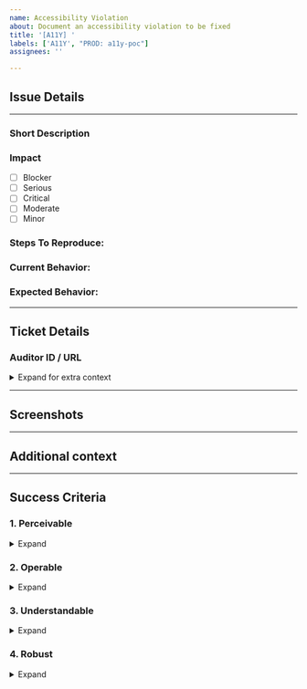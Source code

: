 ```yaml
---
name: Accessibility Violation
about: Document an accessibility violation to be fixed
title: '[A11Y] '
labels: ['A11Y', "PROD: a11y-poc"]
assignees: ''

---
```


<!--
Thank you for taking the time to create this Accessibility Issue!
-->
## Issue Details
---
### Short Description
<!-- Please provide a short descritpion of the issue -->



### Impact
<!-- Please select the impact by putting an `x` in the `[ ]` like so `[x]` -->
- [ ] Blocker
- [ ] Serious
- [ ] Critical
- [ ] Moderate
- [ ] Minor

### Steps To Reproduce:
<!--
Example: steps to reproduce the behavior:
1. In this environment...
2. With this config...
3. Run '...'
4. See error...
-->



### Current Behavior:
<!-- A concise description of what you're experiencing. -->



### Expected Behavior:
<!-- A concise description of what you expected to happen or help for how to fix this issue. -->



---
## Ticket Details

### Auditor ID / URL
<!-- If this was found in manual testing, provide a link to the Auditor test run issue -->



<details>
<summary>Expand for extra context</summary>

<!-- Select any / all that apply by putting an `x` in the `[ ]` like so `[x]` -->
- [ ] Found in VPAT
- [ ] Found by Customer <!-- Provide link to customer ticket below -->
- [ ] Found using NVDA
- [ ] Found using Chrome Screen Reader
- [ ] Found with special configuration <!-- Specify the additional config below -->
</details>

---
## Screenshots
<!-- Please provide links to relevant screenshots of the issue -->



---
## Additional context
<!-- Add any other context or screenshots about the feature request here. -->



---
## Success Criteria
<!-- Select any / all success criteria that apply by putting an `x` in the `[ ]` like so `[x]` -->
### 1. Perceivable
<details> 
<summary>Expand</summary>

#### 1.1 Text Alternatives
- [ ] 1.1.1 Non-text Content
#### 1.2 Time-based Media
- [ ] 1.2.1 Audio-only and Video-only (Prerecorded)
- [ ] 1.2.2 Captions (Prerecorded)
- [ ] 1.2.3 Audio Description or Media Alternative (Prerecorded)
- [ ] 1.2.4 Captions (Live)
- [ ] 1.2.5 Audio Description (Prerecorded)
- [ ] 1.2.6 Sign Language (Prerecorded)
- [ ] 1.2.7 Extended Audio Description (Prerecorded)
- [ ] 1.2.8 Media Alternative (Prerecorded)
- [ ] 1.2.9 Audio-only (Live)
#### 1.3 Info and Relationships
- [ ] 1.3.1 Info and Relationships
- [ ] 1.3.2 Meaningful Sequence
- [ ] 1.3.3 Sensory Characteristics
- [ ] 1.3.4 Orientation
- [ ] 1.3.5 Identify Input Purpose
- [ ] 1.3.6 Identify Purpose
#### 1.4 Distinguishable
- [ ] 1.4.1 Use of Color
- [ ] 1.4.2 Audio Control
- [ ] 1.4.3 Contrast (Minimum)
- [ ] 1.4.4 Resize text
- [ ] 1.4.5 Images of Text
- [ ] 1.4.6 Contrast (Enhanced)
- [ ] 1.4.7 Low or No Background Audio
- [ ] 1.4.8 Visual Presentation
- [ ] 1.4.9 Images of Text (No Exception)
- [ ] 1.4.10 Reflow
- [ ] 1.4.11 Non-text Contrast
- [ ] 1.4.12 Text Spacing
- [ ] 1.4.13 Content on Hover or Focus
</details>

### 2. Operable
<details> 
<summary>Expand</summary>

#### 2.1 Keyboard Accessible
- [ ] 2.1.1 Keyboard
- [ ] 2.1.2 No Keyboard Trap
- [ ] 2.1.3 Keyboard (No Exception)
- [ ] 2.1.4 Character Key Shortcuts
#### 2.2 Enough Time
- [ ] 2.2.1 Timing Adjustable
- [ ] 2.2.2 Pause, Stop, Hide
- [ ] 2.2.3 No Timing
- [ ] 2.2.4 Interruptions
- [ ] 2.2.5 Re-authenticating
- [ ] 2.2.6 Timeouts
#### 2.3 Seizures and Physical Reactions
- [ ] 2.3.1 Three Flashes or Below Threshold
- [ ] 2.3.2 Three Flashes
- [ ] 2.3.3 Animation from Interactions
#### 2.4 Navigable
- [ ] 2.4.1 Bypass Blocks
- [ ] 2.4.2 Page Titled
- [ ] 2.4.3 Focus Order
- [ ] 2.4.4 Link Purpose (In Context)
- [ ] 2.4.5 Multiple Ways
- [ ] 2.4.6 Headings and Labels
- [ ] 2.4.7 Focus Visible
- [ ] 2.4.8 Location
- [ ] 2.4.9 Link Purpose (Link Only)
- [ ] 2.4.10 Section Headings
#### 2.5 Input Modalities
- [ ] 2.5.1 Pointer Gestures
- [ ] 2.5.2 Pointer Cancellation
- [ ] 2.5.3 Label in Name
- [ ] 2.5.4 Motion Actuation
- [ ] 2.5.5 Target Size
- [ ] 2.5.6 Concurrent Input Mechanisms
</details>

### 3. Understandable
<details> 
<summary>Expand</summary>

#### 3.1 Readable
- [ ] 3.1.1 Language of Page
- [ ] 3.1.2 Language of Parts
- [ ] 3.1.3 Unusual Words
- [ ] 3.1.4 Abbreviations
- [ ] 3.1.5 Reading Level
- [ ] 3.1.6 Pronunciation
#### 3.2 Predictable
- [ ] 3.2.1 On Focus
- [ ] 3.2.2 On Input
- [ ] 3.2.3 Consistent Navigation
- [ ] 3.2.4 Consistent Identification
- [ ] 3.2.5 Change on Request
#### 3.3 Input Assistance
- [ ] 3.3.1 Error Identification
- [ ] 3.3.2 Labels or Instructions
- [ ] 3.3.3 Error Suggestion
- [ ] 3.3.4 Error Prevention (Legal, Financial, Data)
- [ ] 3.3.5 Help
- [ ] 3.3.6 Error Prevention (All)
</details>

### 4. Robust
<details>
<summary>Expand</summary>

#### 4.1 Compatible
- [ ] 4.1.1 Parsing
- [ ] 4.1.2 Name, Role, Value
- [ ] 4.1.3 Status Messages
</details>

